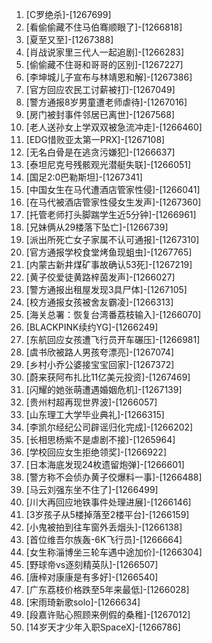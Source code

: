 
1. [C罗绝杀]-[1267699]
1. [看偷偷藏不住马伯骞顺眼了]-[1266818]
1. [夏至又至]-[1267388]
1. [肖战说家里三代人一起追剧]-[1266283]
1. [偷偷藏不住哥和哥哥的区别]-[1267227]
1. [李坤城儿子宣布与林靖恩和解]-[1267386]
1. [官方回应农民工讨薪被打]-[1267049]
1. [警方通报8岁男童遭老师虐待]-[1267016]
1. [房门被封事件邻居已离世]-[1267568]
1. [老人送孙女上学双双被急流冲走]-[1266460]
1. [EDG惜败亚太第一PRX]-[1267108]
1. [无名白骨是在逃贪污嫌犯]-[1266637]
1. [泰坦尼克号残骸观光潜艇失联]-[1266051]
1. [国足2:0巴勒斯坦]-[1267341]
1. [中国女生在马代遭酒店管家性侵]-[1266041]
1. [在马代被酒店管家性侵女生发声]-[1267360]
1. [托管老师打头脚踹学生近5分钟]-[1266961]
1. [兄妹俩从29楼落下坠亡]-[1266739]
1. [派出所死亡女子家属不认可通报]-[1267310]
1. [官方通报学校食堂烤鱼现蛆虫]-[1267765]
1. [内蒙古新井煤矿事故确认53死]-[1267219]
1. [黄子佼爱徒黄路梓茵发声]-[1266027]
1. [警方通报出租屋发现3具尸体]-[1267105]
1. [校方通报女孩被舍友霸凌]-[1266313]
1. [海关总署：恢复台湾番荔枝输入]-[1266070]
1. [BLACKPINK续约YG]-[1266249]
1. [东航回应女孩遭飞行员开车碾压]-[1266981]
1. [虞书欣被路人男孩夸漂亮]-[1267074]
1. [乡村小乔公婆接宝宝回家]-[1267372]
1. [蔚来获阿布扎比11亿美元投资]-[1267469]
1. [闪耀的她张萌遭遇婚姻危机]-[1267139]
1. [贵州村超再现世界波]-[1266057]
1. [山东理工大学毕业典礼]-[1266315]
1. [李凯尔经纪公司辟谣归化完成]-[1266202]
1. [长相思杨紫不是虐剧不接]-[1265964]
1. [学校回应女生拒绝领奖]-[1266922]
1. [日本海底发现24枚遗留炮弹]-[1266601]
1. [警方称不会侦办黄子佼爆料一事]-[1266488]
1. [马云刘强东坐不住了]-[1266499]
1. [川大再回应地铁事件处理进展]-[1266146]
1. [3岁孩子从5楼掉落至2楼平台]-[1266159]
1. [小鬼被拍到往车窗外丢烟头]-[1266138]
1. [首位维吾尔族轰-6K飞行员]-[1266664]
1. [女生称淄博坐三轮车遇中途加价]-[1266304]
1. [野球帝vs逐刻精英队]-[1266507]
1. [唐梓对康康是有多好]-[1266540]
1. [广东荔枝价格跌至5年来最低]-[1266028]
1. [宋雨琦新歌solo]-[1266634]
1. [段嘉许贴心照顾来例假的桑稚]-[1267012]
1. [14岁天才少年入职SpaceX]-[1266786]